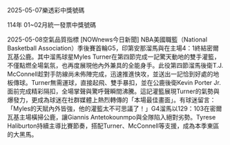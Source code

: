 
2025-05-07樂透彩中獎號碼

                                
114年 01~02月統一發票中獎號碼
                             
2025-05-08空氣品質指標
                              [NOWnews今日新聞] NBA美國職籃（National Basketball Association）季後賽首輪G5，印第安那溜馬與在主場4：1終結密爾瓦基公鹿。其中溜馬球星Myles Turner在第四節完成一記驚天動地的雙手灌籃，不僅點燃全場氣氛，也再度展現他內外兼具的全能身手。此役第四節溜馬後衛T.J. McConnell趁對手防線尚未佈陣完成，迅速推進快攻，並送出一記恰到好處的地板傳球。Turner無需運球，直接起飛、雙手暴扣，並在公鹿後衛Kevin Porter Jr.面前完成精彩隔扣，全場掌聲與驚呼聲瞬間沸騰。這記灌籃展現Turner的氣勢與爆發力，更成為球迷在社群媒體上熱烈轉傳的「本場最佳畫面」。有球迷留言：「Myles的天賦內外皆強，他的灌籃太不可思議了！」G4溜馬以129：103在密爾瓦基主場橫掃公鹿，讓Giannis Antetokounmpo與全隊陷入絕對劣勢。Tyrese Haliburton持續主導比賽節奏，搭配Turner、McConnell等支援，成為本季東區的大黑馬。